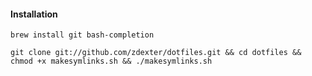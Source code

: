 #### Installation

```
brew install git bash-completion
```

```
git clone git://github.com/zdexter/dotfiles.git && cd dotfiles &&
chmod +x makesymlinks.sh && ./makesymlinks.sh
```